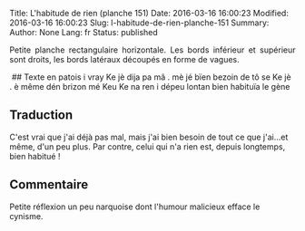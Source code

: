 Title: L'habitude de rien (planche 151)
Date: 2016-03-16 16:00:23
Modified: 2016-03-16 16:00:23
Slug: l-habitude-de-rien-planche-151
Summary: 
Author: None
Lang: fr
Status: published

<p style="text-align:justify;">Petite planche rectangulaire horizontale. Les bords inférieur et supérieur sont droits, les bords latéraux découpés en forme de vagues.</p>
<img style="float: center;" alt="" src="{static}/images/planche_151.png">
## Texte en patois
i vray Ke jè dija pa mâ . mè jé bïen bezoin de tô se Ke jè . è même dén brizon mé  Keu Ke na ren i dépeu  lontan bien habituïa    		
le gène

## Traduction
C'est vrai que j'ai déjà pas mal, mais j'ai bien besoin de tout ce que j'ai...et même, d'un peu plus.  Par contre, celui qui n'a rien est, depuis longtemps, bien habitué !

## Commentaire
Petite réflexion un peu narquoise dont l'humour malicieux efface le cynisme.


